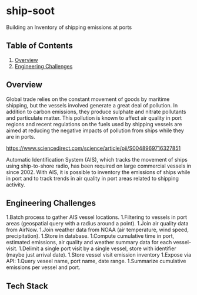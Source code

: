 # ship-soot
Building an Inventory of shipping emissions at ports

## Table of Contents
1. [Overview](Readme.md$Overview)
1. [Engineering Challenges](Readme.md$Engineering-Challenges)

## Overview
Global trade relies on the constant movement of goods by maritime shipping, but the vessels involved generate a great deal of pollution. In addition to carbon emissions, they produce sulphate and nitrate pollutants and particulate matter. This pollution is known to affect air quality in port regions and recent regulations on the fuels used by shipping vessels are aimed at reducing the negative impacts of pollution from ships while they are in ports.

https://www.sciencedirect.com/science/article/pii/S0048969716327851

Automatic Identification System (AIS), which tracks the movement of ships using ship-to-shore radio, has been required on large commercial vessels in since 2002. With AIS, it is possible to inventory the emissions of ships while in port and to track trends in air quality in port areas related to shipping activity.

## Engineering Challenges
1.Batch process to gather AIS vessel locations.
1.Filtering to vessels in port areas (geospatial query with a radius around a point).
1.Join air quality data from AirNow.
1.Join weather data from NOAA (air temperature, wind speed, precipitation).
1.Store in database.
1.Compute cumulative time in port, estimated emissions, air quality and weather summary data for each vessel-visit.
	1.Delimit a single port visit by a single vessel, store with identifier (maybe just arrival date).
1.Store vessel visit emission inventory	
1.Expose via API:
	1.Query veseel name, port name, date range.
	1.Summarize cumulative emissions per vessel and port.

## Tech Stack